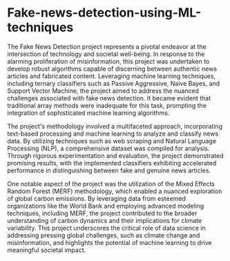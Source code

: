 # Fake-news-detection-using-ML-techniques
The Fake News Detection project represents a pivotal endeavor at the intersection of technology and societal well-being. In response to the alarming proliferation of misinformation, this project was undertaken to develop robust algorithms capable of discerning between authentic news articles and fabricated content. Leveraging machine learning techniques, including ternary classifiers such as Passive Aggressive, Naive Bayes, and Support Vector Machine, the project aimed to address the nuanced challenges associated with fake news detection. It became evident that traditional array methods were inadequate for this task, prompting the integration of sophisticated machine learning algorithms.

The project's methodology involved a multifaceted approach, incorporating text-based processing and machine learning to analyze and classify news data. By utilizing techniques such as web scraping and Natural Language Processing (NLP), a comprehensive dataset was compiled for analysis. Through rigorous experimentation and evaluation, the project demonstrated promising results, with the implemented classifiers exhibiting accelerated performance in distinguishing between fake and genuine news articles.

One notable aspect of the project was the utilization of the Mixed Effects Random Forest (MERF) methodology, which enabled a nuanced exploration of global carbon emissions. By leveraging data from esteemed organizations like the World Bank and employing advanced modeling techniques, including MERF, the project contributed to the broader understanding of carbon dynamics and their implications for climate variability. This project underscores the critical role of data science in addressing pressing global challenges, such as climate change and misinformation, and highlights the potential of machine learning to drive meaningful societal impact.
